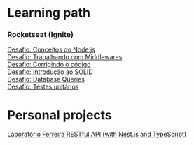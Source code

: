 # Learning path

### Rocketseat (Ignite)

[Desafio: Conceitos do Node.js](https://github.com/danilloism/desafio01-ignite-nodejs)<br>
[Desafio: Trabalhando com Middlewares](https://github.com/danilloism/desafio02-ignite-nodejs)<br>
[Desafio: Corrigindo o código](https://github.com/danilloism/desafio03-ignite-nodejs)<br>
[Desafio: Introdução ao SOLID](https://github.com/danilloism/desafio04-ignite-nodejs)<br>
[Desafio: Database Queries](https://github.com/danilloism/desafio06-ignite-nodejs)<br>
[Desafio: Testes unitários](https://github.com/danilloism/desafio08-ignite-nodejs)<br>

# Personal projects

[Laboratório Ferreira RESTful API (with Nest.js and TypeScript)](https://github.com/danilloism/laboratorio_ferreira_api)
